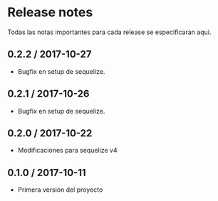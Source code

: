 # Release notes

Todas las notas importantes para cada release se especificaran aqui.

## 0.2.2 / 2017-10-27
- Bugfix en setup de sequelize.

## 0.2.1 / 2017-10-26
- Bugfix en setup de sequelize.

## 0.2.0 / 2017-10-22
- Modificaciones para sequelize v4

## 0.1.0 / 2017-10-11
- Primera versión del proyecto